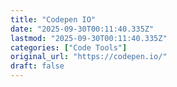 ```yaml
---
title: "Codepen IO"
date: "2025-09-30T00:11:40.335Z"
lastmod: "2025-09-30T00:11:40.335Z"
categories: ["Code Tools"]
original_url: "https://codepen.io/"
draft: false
---
```

